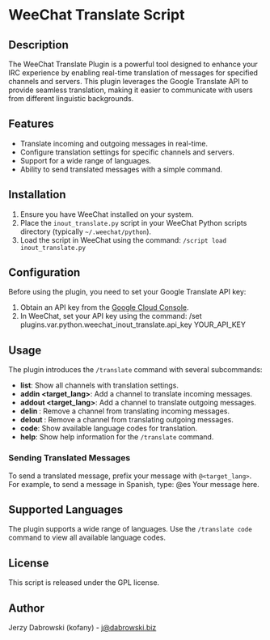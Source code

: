 # WeeChat Translate Script

## Description
The WeeChat Translate Plugin is a powerful tool designed to enhance your IRC experience by enabling real-time translation of messages for specified channels and servers. This plugin leverages the Google Translate API to provide seamless translation, making it easier to communicate with users from different linguistic backgrounds.

## Features
- Translate incoming and outgoing messages in real-time.
- Configure translation settings for specific channels and servers.
- Support for a wide range of languages.
- Ability to send translated messages with a simple command.

## Installation
1. Ensure you have WeeChat installed on your system.
2. Place the `inout_translate.py` script in your WeeChat Python scripts directory (typically `~/.weechat/python`).
3. Load the script in WeeChat using the command: `/script load inout_translate.py`

## Configuration
Before using the plugin, you need to set your Google Translate API key:
1. Obtain an API key from the [Google Cloud Console](https://console.cloud.google.com/).
2. In WeeChat, set your API key using the command:
/set plugins.var.python.weechat_inout_translate.api_key YOUR_API_KEY


## Usage
The plugin introduces the `/translate` command with several subcommands:

- **list**: Show all channels with translation settings.
- **addin <server> <channel> <target_lang>**: Add a channel to translate incoming messages.
- **addout <server> <channel> <target_lang>**: Add a channel to translate outgoing messages.
- **delin <server> <channel>**: Remove a channel from translating incoming messages.
- **delout <server> <channel>**: Remove a channel from translating outgoing messages.
- **code**: Show available language codes for translation.
- **help**: Show help information for the `/translate` command.

### Sending Translated Messages
To send a translated message, prefix your message with `@<target_lang>`. For example, to send a message in Spanish, type:
@es Your message here.

## Supported Languages
The plugin supports a wide range of languages. Use the `/translate code` command to view all available language codes.

## License
This script is released under the GPL license.

## Author
Jerzy Dabrowski (kofany) - j@dabrowski.biz
